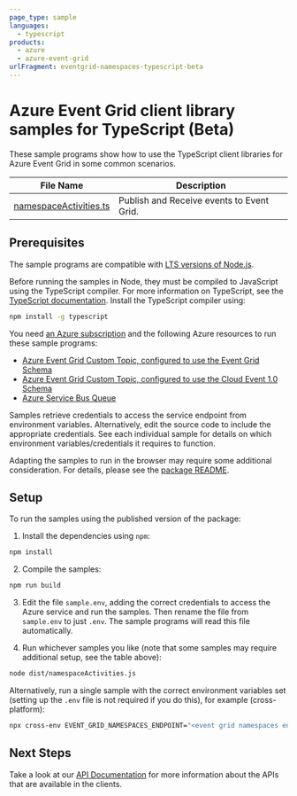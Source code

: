 ```yaml
---
page_type: sample
languages:
  - typescript
products:
  - azure
  - azure-event-grid
urlFragment: eventgrid-namespaces-typescript-beta
---
```


# Azure Event Grid client library samples for TypeScript (Beta)

These sample programs show how to use the TypeScript client libraries for Azure Event Grid in some common scenarios.

| **File Name**                                 | **Description**                           |
| --------------------------------------------- | ----------------------------------------- |
| [namespaceActivities.ts][namespaceactivities] | Publish and Receive events to Event Grid. |

## Prerequisites

The sample programs are compatible with [LTS versions of Node.js](https://github.com/nodejs/release#release-schedule).

Before running the samples in Node, they must be compiled to JavaScript using the TypeScript compiler. For more information on TypeScript, see the [TypeScript documentation][typescript]. Install the TypeScript compiler using:

```bash
npm install -g typescript
```

You need [an Azure subscription][freesub] and the following Azure resources to run these sample programs:

- [Azure Event Grid Custom Topic, configured to use the Event Grid Schema][createinstance_azureeventgridcustomtopic,configuredtousetheeventgridschema]
- [Azure Event Grid Custom Topic, configured to use the Cloud Event 1.0 Schema][createinstance_azureeventgridcustomtopic,configuredtousethecloudevent1.0schema]
- [Azure Service Bus Queue][createinstance_azureservicebusqueue]

Samples retrieve credentials to access the service endpoint from environment variables. Alternatively, edit the source code to include the appropriate credentials. See each individual sample for details on which environment variables/credentials it requires to function.

Adapting the samples to run in the browser may require some additional consideration. For details, please see the [package README][package].

## Setup

To run the samples using the published version of the package:

1. Install the dependencies using `npm`:

```bash
npm install
```

2. Compile the samples:

```bash
npm run build
```

3. Edit the file `sample.env`, adding the correct credentials to access the Azure service and run the samples. Then rename the file from `sample.env` to just `.env`. The sample programs will read this file automatically.

4. Run whichever samples you like (note that some samples may require additional setup, see the table above):

```bash
node dist/namespaceActivities.js
```

Alternatively, run a single sample with the correct environment variables set (setting up the `.env` file is not required if you do this), for example (cross-platform):

```bash
npx cross-env EVENT_GRID_NAMESPACES_ENDPOINT="<event grid namespaces endpoint>" EVENT_GRID_NAMESPACES_KEY="<event grid namespaces key>" EVENT_SUBSCRIPTION_NAME="<event subscription name>" TOPIC_NAME="<topic name>" node dist/namespaceActivities.js
```

## Next Steps

Take a look at our [API Documentation][apiref] for more information about the APIs that are available in the clients.

[namespaceactivities]: https://github.com/Azure/azure-sdk-for-js/blob/main/sdk/eventgrid/eventgrid/
[apiref]: https://docs.microsoft.com/javascript/api/@azure/eventgrid
[freesub]: https://azure.microsoft.com/free/
[createinstance_azureeventgridcustomtopic,configuredtousetheeventgridschema]: https://docs.microsoft.com/azure/event-grid/scripts/event-grid-cli-create-custom-topic
[createinstance_azureeventgridcustomtopic,configuredtousethecloudevent1.0schema]: https://docs.microsoft.com/azure/event-grid/scripts/event-grid-cli-create-custom-topic
[createinstance_azureservicebusqueue]: https://docs.microsoft.com/azure/service-bus-messaging/service-bus-quickstart-portal
[package]: https://github.com/Azure/azure-sdk-for-js/tree/main/sdk/eventgrid/eventgrid/README.md
[typescript]: https://www.typescriptlang.org/docs/home.html
